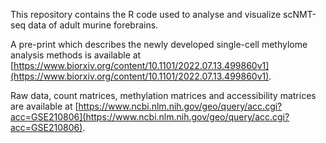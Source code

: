 This repository contains the R code used to analyse and visualize scNMT-seq data of adult murine forebrains.

A pre-print which describes the newly developed single-cell methylome analysis methods is available at [https://www.biorxiv.org/content/10.1101/2022.07.13.499860v1](https://www.biorxiv.org/content/10.1101/2022.07.13.499860v1).

Raw data, count matrices, methylation matrices and accessibility matrices are available at [https://www.ncbi.nlm.nih.gov/geo/query/acc.cgi?acc=GSE210806](https://www.ncbi.nlm.nih.gov/geo/query/acc.cgi?acc=GSE210806).
